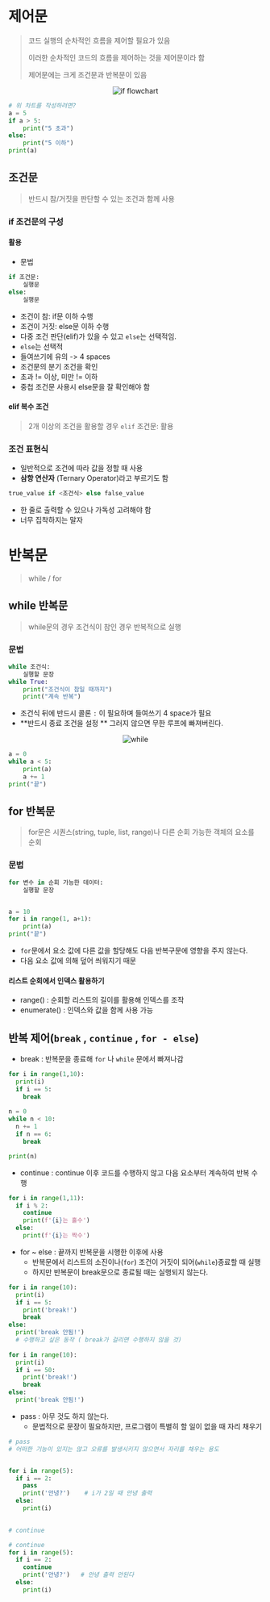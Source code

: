 # 제어문

> 코드 실행의 순차적인 흐름을 제어할 필요가 있음
>
> 이러한 순차적인 코드의 흐름을 제어하는 것을 제어문이라 함
>
> 제어문에는 크게 조건문과 반복문이 있음

<center> 
    <img src="https://user-images.githubusercontent.com/18046097/61180553-25e87b00-a653-11e9-9895-7976d7204734.png", alt='if flowchart'/>
</center>



```python
# 위 차트를 작성하려면?
a = 5
if a > 5:
    print("5 초과")
else:
    print("5 이하")
print(a)
```



## 조건문

> 반드시 참/거짓을 판단할 수 있는 조건과 함께 사용

### if 조건문의 구성

#### 활용

- 문법

``` python
if 조건문:
    실행문
else:
    실행문
```

- 조건이 참: if문 이하 수행
- 조건이 거짓: else문 이하 수행
- 다중 조건 판단(elif)가 있을 수 있고 `else`는 선택적임.
- `else`는 선택적
- 들여쓰기에 유의 -> 4 spaces
- 조건문의 분기 조건을 확인
- 초과 != 이상, 미만 != 이하
- 중첩 조건문 사용시 else문을 잘 확인해야 함



#### elif 복수 조건

> 2개 이상의 조건을 활용할 경우 `elif` 조건문: 활용



### 조건 표현식

- 일반적으로 조건에 따라 값을 정할 때 사용
- **삼항 연산자** (Ternary Operator)라고 부르기도 함

```python
true_value if <조건식> else false_value
```

- 한 줄로 출력할 수 있으나 가독성 고려해야 함
- 너무 집착하지는 말자



# 반복문

> while / for

## while 반복문

> while문의 경우 조건식이 참인 경우 반복적으로 실행

### 문법

```python
while 조건식:
    실행할 문장
while True:
    print("조건식이 참일 때까지")
    print("계속 반복")
```

- 조건식 뒤에 반드시 콜론 `:` 이 필요하며 들여쓰기 4 space가 필요
- **반드시 종료 조건을 설정 ** 그러지 않으면 무한 루프에 빠져버린다.

<center>
    <img src="https://user-images.githubusercontent.com/18046097/61180568-3ac50e80-a653-11e9-9960-ba15137290a6.png", alt="while"/>
</center>

```python
a = 0
while a < 5:
    print(a)
    a += 1
print("끝")
```



## for 반복문

> for문은 시퀀스(string, tuple, list, range)나 다른 순회 가능한 객체의 요소를 순회

### 문법

```python
for 변수 in 순회 가능한 데이터:
    실행할 문장
```



<center>
    <img src="https://user-images.githubusercontent.com/18046097/61180565-3a2c7800-a653-11e9-806a-28838248de31.png", alt="">
</center>

```python
a = 10
for i in range(1, a+1):
    print(a)
print("끝")
```



- `for`문에서 요소 값에 다른 값을 할당해도 다음 반복구문에 영향을 주지 않는다.
- 다음 요소 값에 의해 덮어 씌워지기 때문



#### 리스트 순회에서 인덱스 활용하기

- range() : 순회할 리스트의 길이를 활용해 인덱스를 조작
- enumerate() : 인덱스와 값을 함께 사용 가능



## 반복 제어(`break` , `continue` , `for - else`)

- break : 반복문을 종료해 `for`  나 `while`  문에서 빠져나감

```python
for i in range(1,10):
  print(i)
  if i == 5:
    break
    
n = 0
while n < 10:
  n += 1
  if n == 6:
    break

print(n)
```

- continue : continue 이후 코드를 수행하지 않고 다음 요소부터 계속하여 반복 수행

```python
for i in range(1,11):
  if i % 2: 
    continue
    print(f'{i}는 홀수')
  else:
    print(f'{i}는 짝수')
```

- for ~ else : 끝까지 반복문을 시행한 이후에 사용
  - 반복문에서 리스트의 소진이나(`for`) 조건이 거짓이 되어(`while`)종료할 때 실행
  - 하지만 반복문이 break문으로 종료될 때는 실행되지 않는다.

```python
for i in range(10):
  print(i)
  if i == 5:
    print('break!')
    break
else:
  print('break 안됨!')
  # 수행하고 싶은 동작 ( break가 걸리면 수행하지 않을 것)
    
for i in range(10):
  print(i)
  if i == 50:
    print('break!')
    break
else:
  print('break 안됨!')
```

- pass : 아무 것도 하지 않는다.
  - 문법적으로 문장이 필요하지만, 프로그램이 특별히 할 일이 없을 때 자리 채우기

```python
# pass
# 어떠한 기능이 있지는 않고 오류를 발생시키지 않으면서 자리를 채우는 용도


for i in range(5):
  if i == 2:
    pass
    print('안녕?')    # i가 2일 때 안녕 출력
  else:
    print(i)

    
# continue

# continue
for i in range(5):
  if i == 2: 
    continue
    print('안녕?')   # 안녕 출력 안된다
  else:
    print(i)
```

